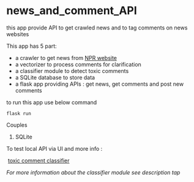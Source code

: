 # news_and_comment_API

this app provide API to get crawled news and to tag comments on news websites 

This app has 5 part: 

- a crawler to get news from [NPR website](https://www.npr.org/sections/world/)
- a vectorizer to process comments for clarification 
- a classifier module to detect toxic comments
- a SQLite database to store data
- a flask app providing APIs : get news, get comments and post new comments 

to run this app use below command

```
flask run
```

Couples

1. SQLite

To test local API via UI and more info :

​	[toxic comment classifier](https://toxicity-classifier.netlify.app/)

*For more information about the classifier module see description tap*

